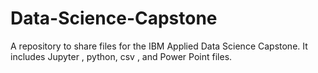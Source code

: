 # Data-Science-Capstone
A repository to share files for the IBM Applied Data Science Capstone. It includes Jupyter , python, csv , and Power Point files.

